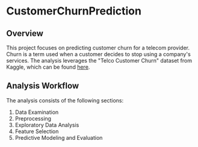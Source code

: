 # CustomerChurnPrediction


## Overview 
This project focuses on predicting customer churn for a telecom provider. Churn is a term used when a customer decides to stop using a company's services. The analysis leverages the "Telco Customer Churn" dataset from Kaggle, which can be found [here](https://www.kaggle.com/blastchar/telco-customer-churn).

## Analysis Workflow
The analysis consists of the following sections:
1. Data Examination
2. Preprocessing
3. Exploratory Data Analysis
4. Feature Selection
5. Predictive Modeling and Evaluation
